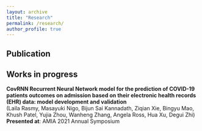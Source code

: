 ```yaml
---
layout: archive
title: "Research"
permalink: /research/
author_profile: true
---
```


## Publication


## Works in progress  
  **CovRNN Recurrent Neural Network model for the prediction of COVID-19 patients outcomes on admission based on their electronic health records (EHR) data: model development and validation**  <br/>
  (Laila Rasmy, Masayuki Nigo, Bijun Sai Kannadath, Ziqian Xie, Bingyu Mao, Khush Patel, Yujia Zhou, Wanheng Zhang, Angela Ross, Hua Xu, Degui Zhi)   <br/>
  **Presented at**: AMIA 2021 Annual Symposium

